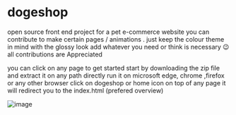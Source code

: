 # dogeshop
open source front end project for a pet e-commerce website
you can contribute to make certain pages / animations .
just keep the colour theme in mind with the glossy look 
add whatever you need or think is necessary 😉 all contributions are
Appreciated


you can click on any page to get started 
start by downloading the zip file and extract it on any path
directly run it on microsoft edge, chrome ,firefox or any other browser
click on dogeshop or home icon on top of any page it will redirect you to the index.html (prefered overview)


![image](https://user-images.githubusercontent.com/85924848/177016177-c1ec8888-efce-4915-8ea4-e649dc8adfae.png)

